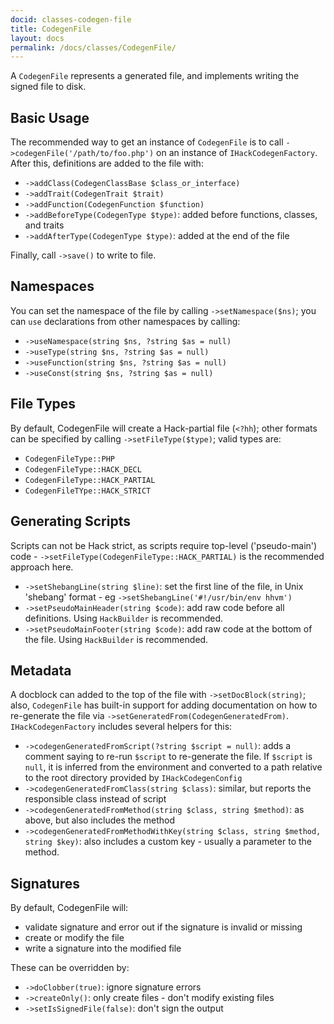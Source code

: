 ```yaml
---
docid: classes-codegen-file
title: CodegenFile
layout: docs
permalink: /docs/classes/CodegenFile/
---
```


A `CodegenFile` represents a generated file, and implements writing the signed
file to disk.

Basic Usage
-----------

The recommended way to get an instance of `CodegenFile` is to call
`->codegenFile('/path/to/foo.php')` on an instance of `IHackCodegenFactory`. After
this, definitions are added to the file with:

 - `->addClass(CodegenClassBase $class_or_interface)`
 - `->addTrait(CodegenTrait $trait)`
 - `->addFunction(CodegenFunction $function)`
 - `->addBeforeType(CodegenType $type)`: added before functions, classes, and traits
 - `->addAfterType(CodegenType $type)`: added at the end of the file

Finally, call `->save()` to write to file.

Namespaces
----------

You can set the namespace of the file by calling `->setNamespace($ns)`; you can
`use` declarations from other namespaces by calling:

 - `->useNamespace(string $ns, ?string $as = null)`
 - `->useType(string $ns, ?string $as = null)`
 - `->useFunction(string $ns, ?string $as = null)`
 - `->useConst(string $ns, ?string $as = null)`

File Types
----------

By default, CodegenFile will create a Hack-partial file (`<?hh`); other formats
can be specified by calling `->setFileType($type)`; valid types are:

 - `CodegenFileType::PHP`
 - `CodegenFileType::HACK_DECL`
 - `CodegenFileType::HACK_PARTIAL`
 - `CodegenFileTYpe::HACK_STRICT`

Generating Scripts
------------------

Scripts can not be Hack strict, as scripts require top-level ('pseudo-main') code -
`->setFileType(CodegenFileType::HACK_PARTIAL)` is the recommended approach here.

 - `->setShebangLine(string $line)`: set the first line of the file, in Unix
   'shebang' format - eg `->setShebangLine('#!/usr/bin/env hhvm')`
 - `->setPseudoMainHeader(string $code)`: add raw code before all definitions. Using
   `HackBuilder` is recommended.
 - `->setPseudoMainFooter(string $code)`: add raw code at the bottom of the file.
   Using `HackBuilder` is recommended.

Metadata
--------

A docblock can added to the top of the file with `->setDocBlock(string)`; also,
`CodegenFile` has built-in support for adding documentation on how to re-generate
the file via `->setGeneratedFrom(CodegenGeneratedFrom)`. `IHackCodegenFactory`
includes several helpers for this:

 - `->codegenGeneratedFromScript(?string $script = null)`: adds a comment saying to
   re-run `$script` to re-generate the file. If `$script` is `null`, it is inferred
   from the environment and converted to a path relative to the root directory
   provided by `IHackCodegenConfig`
 - `->codegenGeneratedFromClass(string $class)`: similar, but reports the responsible
   class instead of script
 - `->codegenGeneratedFromMethod(string $class, string $method)`: as above, but also
   includes the method
 - `->codegenGeneratedFromMethodWithKey(string $class, string $method, string $key)`:
   also includes a custom key - usually a parameter to the method.

Signatures
----------

By default, CodegenFile will:

 - validate signature and error out if the signature is invalid or missing
 - create or modify the file
 - write a signature into the modified file

These can be overridden by:

 - `->doClobber(true)`: ignore signature errors
 - `->createOnly()`: only create files - don't modify existing files
 - `->setIsSignedFile(false)`: don't sign the output
